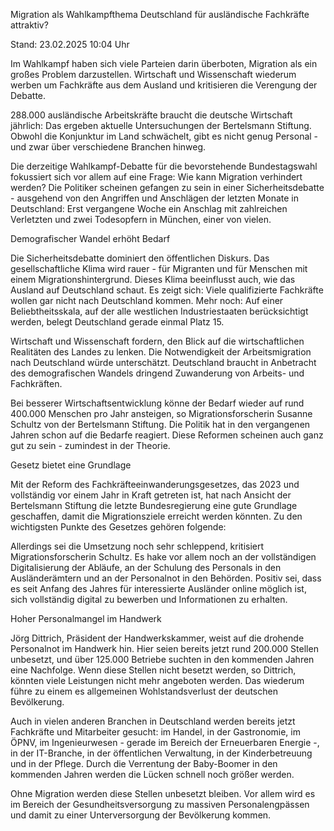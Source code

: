 
Migration als Wahlkampfthema
Deutschland für ausländische Fachkräfte attraktiv?


Stand: 23.02.2025 10:04 Uhr


Im Wahlkampf haben sich viele Parteien darin überboten, Migration als ein großes Problem darzustellen. Wirtschaft und Wissenschaft wiederum werben um Fachkräfte aus dem Ausland und kritisieren die Verengung der Debatte.



288.000 ausländische Arbeitskräfte braucht die deutsche Wirtschaft jährlich: Das ergeben aktuelle Untersuchungen der Bertelsmann Stiftung. Obwohl die Konjunktur im Land schwächelt, gibt es nicht genug Personal - und zwar über verschiedene Branchen hinweg.


Die derzeitige Wahlkampf-Debatte für die bevorstehende Bundestagswahl fokussiert sich vor allem auf eine Frage: Wie kann Migration verhindert werden? Die Politiker scheinen gefangen zu sein in einer Sicherheitsdebatte - ausgehend von den Angriffen und Anschlägen der letzten Monate in Deutschland: Erst vergangene Woche ein Anschlag mit zahlreichen Verletzten und zwei Todesopfern in München, einer von vielen.

Demografischer Wandel erhöht Bedarf


Die Sicherheitsdebatte dominiert den öffentlichen Diskurs. Das gesellschaftliche Klima wird rauer - für Migranten und für Menschen mit einem Migrationshintergrund. Dieses Klima beeinflusst auch, wie das Ausland auf Deutschland schaut. Es zeigt sich: Viele qualifizierte Fachkräfte wollen gar nicht nach Deutschland kommen. Mehr noch: Auf einer Beliebtheitsskala, auf der alle westlichen Industriestaaten berücksichtigt werden, belegt Deutschland gerade einmal Platz 15.


Wirtschaft und Wissenschaft fordern, den Blick auf die wirtschaftlichen Realitäten des Landes zu lenken. Die Notwendigkeit der Arbeitsmigration nach Deutschland würde unterschätzt. Deutschland braucht in Anbetracht des demografischen Wandels dringend Zuwanderung von Arbeits- und Fachkräften.


Bei besserer Wirtschaftsentwicklung könne der Bedarf wieder auf rund 400.000 Menschen pro Jahr ansteigen, so Migrationsforscherin Susanne Schultz von der Bertelsmann Stiftung. Die Politik hat in den vergangenen Jahren schon auf die Bedarfe reagiert. Diese Reformen scheinen auch ganz gut zu sein - zumindest in der Theorie.

Gesetz bietet eine Grundlage


Mit der Reform des Fachkräfteeinwanderungsgesetzes, das 2023 und vollständig vor einem Jahr in Kraft getreten ist, hat nach Ansicht der Bertelsmann Stiftung die letzte Bundesregierung eine gute Grundlage geschaffen, damit die Migrationsziele erreicht werden könnten. Zu den wichtigsten Punkte des Gesetzes gehören folgende:


Allerdings sei die Umsetzung noch sehr schleppend, kritisiert Migrationsforscherin Schultz. Es hake vor allem noch an der vollständigen Digitalisierung der Abläufe, an der Schulung des Personals in den Ausländerämtern und an der Personalnot in den Behörden. Positiv sei, dass es seit Anfang des Jahres für interessierte Ausländer online möglich ist, sich vollständig digital zu bewerben und Informationen zu erhalten.

Hoher Personalmangel im Handwerk


Jörg Dittrich, Präsident der Handwerkskammer, weist auf die drohende Personalnot im Handwerk hin. Hier seien bereits jetzt rund 200.000 Stellen unbesetzt, und über 125.000 Betriebe suchten in den kommenden Jahren eine Nachfolge. Wenn diese Stellen nicht besetzt werden, so Dittrich, könnten viele Leistungen nicht mehr angeboten werden. Das wiederum führe zu einem es allgemeinen Wohlstandsverlust der deutschen Bevölkerung.


Auch in vielen anderen Branchen in Deutschland werden bereits jetzt Fachkräfte und Mitarbeiter gesucht: im Handel, in der Gastronomie, im ÖPNV, im Ingenieurwesen - gerade im Bereich der Erneuerbaren Energie -, in der IT-Branche, in der öffentlichen Verwaltung, in der Kinderbetreuung und in der Pflege. Durch die Verrentung der Baby-Boomer in den kommenden Jahren werden die Lücken schnell noch größer werden.


Ohne Migration werden diese Stellen unbesetzt bleiben. Vor allem wird es im Bereich der Gesundheitsversorgung zu massiven Personalengpässen und damit zu einer Unterversorgung der Bevölkerung kommen.

